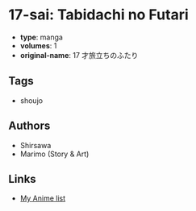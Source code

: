 # 17-sai: Tabidachi no Futari

-   **type**: manga
-   **volumes**: 1
-   **original-name**: 17 才旅立ちのふたり

## Tags

-   shoujo

## Authors

-   Shirsawa
-   Marimo (Story & Art)

## Links

-   [My Anime list](https://myanimelist.net/manga/22222/17-sai__Tabidachi_no_Futari)
